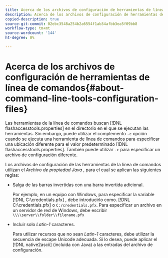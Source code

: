 ```yaml
---
title: Acerca de los archivos de configuración de herramientas de línea de comandos
description: Acerca de los archivos de configuración de herramientas de línea de comandos
copied-description: true
source-git-commit: 02ebc3548a254b2a6554f1ab34afbb3ea5f09bb8
workflow-type: tm+mt
source-wordcount: '144'
ht-degree: 0%

---
```


# Acerca de los archivos de configuración de herramientas de línea de comandos{#about-command-line-tools-configuration-files}

Las herramientas de la línea de comandos buscan [!DNL flashaccesstools.properties] en el directorio en el que se ejecutan las herramientas. Sin embargo, puede utilizar el complemento `-c` opción cuando se ejecuta una herramienta de línea de comandos para especificar una ubicación diferente para el valor predeterminado [!DNL flashaccesstools.properties]. También puede utilizar `-c` para especificar un archivo de configuración diferente.

Los archivos de configuración de las herramientas de la línea de comandos utilizan el *Archivo de propiedad Java* , para el cual se aplican las siguientes reglas:

* Salga de las barras invertidas con una barra invertida adicional.

  Por ejemplo, en un equipo con Windows, para especificar la variable [!DNL C:\credentials.pfx] , debe introducirlo como. [!DNL C:\\credentials.pfx] o `C:/credentials.pfx`. Para especificar un archivo en un servidor de red de Windows, debe escribir `\\\\server\\folder\\filename.pfx`
* Incluir solo *Latin-1* caracteres.

  Para utilizar recursos que no sean *Latin-1* caracteres, debe utilizar la secuencia de escape Unicode adecuada. Si lo desea, puede aplicar el [!DNL native2ascii] (incluida con Java) a las entradas del archivo de configuración.

